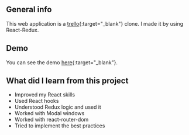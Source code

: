## General info
This web application is a [trello](https://trello.com){:target="_blank"} clone.
I made it by using React-Redux.

## Demo
You can see the demo [here](https://react-redux-trello.herokuapp.com/){:target="_blank"}.

## What did I learn from this project
- Improved my React skills
- Used React hooks
- Understood Redux logic and used it
- Worked with Modal windows
- Worked with react-router-dom
- Tried to implement the best practices
